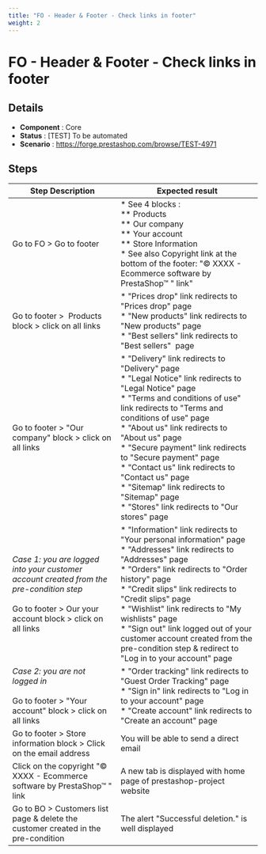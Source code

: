 ```yaml
---
title: "FO - Header & Footer - Check links in footer"
weight: 2
---
```


# FO - Header & Footer - Check links in footer
## Details
* **Component** : Core
* **Status** : [TEST] To be automated
* **Scenario** : https://forge.prestashop.com/browse/TEST-4971

## Steps
| Step Description | Expected result |
| ----- | ----- |
| Go to FO > Go to footer | * See 4 blocks :<br> ** Products<br> ** Our company<br> ** Your account<br> ** Store Information<br> * See also Copyright link at the bottom of the footer: "© XXXX - Ecommerce software by PrestaShop™ " link" |
| Go to footer >  Products block > click on all links | * "Prices drop" link redirects to "Prices drop" page<br> * "New products" link redirects to "New products" page<br> * "Best sellers" link redirects to "Best sellers"  page |
| Go to footer > "Our company" block > click on all links | * "Delivery" link redirects to "Delivery" page<br> * "Legal Notice" link redirects to "Legal Notice" page<br> * "Terms and conditions of use" link redirects to "Terms and conditions of use" page<br> * "About us" link redirects to "About us" page<br> * "Secure payment" link redirects to "Secure payment" page<br> * "Contact us" link redirects to "Contact us" page<br> * "Sitemap" link redirects to "Sitemap" page<br> * "Stores" link redirects to "Our stores" page |
| *Case 1: you are logged into your customer account created from the pre-condition step*<br><br>Go to footer > Our your account block > click on all links | * "Information" link redirects to "Your personal information" page<br> * "Addresses" link redirects to "Addresses" page<br> * "Orders" link redirects to "Order history" page<br> * "Credit slips" link redirects to "Credit slips" page<br> * "Wishlist" link redirects to "My wishlists" page<br> * "Sign out" link logged out of your customer account created from the pre-condition step & redirect to "Log in to your account" page |
| *Case 2: you are not logged in*<br><br>Go to footer > "Your account" block > click on all links | * "Order tracking" link redirects to "Guest Order Tracking" page<br> * "Sign in" link redirects to "Log in to your account" page<br> * "Create account" link redirects to "Create an account" page |
| Go to footer > Store information block > Click on the email address | You will be able to send a direct email |
| Click on the copyright "© XXXX - Ecommerce software by PrestaShop™ " link | A new tab is displayed with home page of prestashop-project website |
| Go to BO > Customers list page & delete the customer created in the pre-condition | The alert "Successful deletion." is well displayed |
